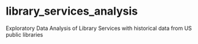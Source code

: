 # library_services_analysis
Exploratory Data Analysis of Library Services with historical data from US public libraries
